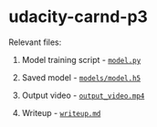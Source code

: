# udacity-carnd-p3

Relevant files:

1. Model training script - [``model.py``](https://github.com/nlandjev/udacity-carnd-p3/blob/master/model.py)

2. Saved model - [``models/model.h5``](https://github.com/nlandjev/udacity-carnd-p3/blob/master/models/model.h5)

3. Output video - [``output_video.mp4``](https://github.com/nlandjev/udacity-carnd-p3/blob/master/output_video.mp4)

4. Writeup - [``writeup.md``](https://github.com/nlandjev/udacity-carnd-p3/blob/master/writeup.md)